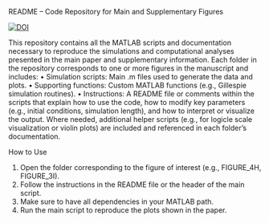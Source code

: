 README – Code Repository for Main and Supplementary Figures

[![DOI](https://zenodo.org/badge/978263241.svg)](https://doi.org/10.5281/zenodo.15345726)

This repository contains all the MATLAB scripts and documentation necessary to reproduce the simulations and computational analyses presented in the main paper and supplementary information.
Each folder in the repository corresponds to one or more figures in the manuscript and includes:
•	Simulation scripts: Main .m files used to generate the data and plots.
•	Supporting functions: Custom MATLAB functions (e.g., Gillespie simulation routines).
•	Instructions: A README file or comments within the scripts that explain how to use the code, how to modify key parameters (e.g., initial conditions, simulation length), and how to interpret or visualize the output.
Where needed, additional helper scripts (e.g., for logicle scale visualization or violin plots) are included and referenced in each folder’s documentation.

How to Use
1.	Open the folder corresponding to the figure of interest (e.g., FIGURE_4H, FIGURE_3I).
2.	Follow the instructions in the README file or the header of the main script.
3.	Make sure to have all dependencies in your MATLAB path.
4.	Run the main script to reproduce the plots shown in the paper.
